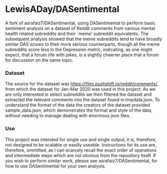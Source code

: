 # LewisADay/DASentimental

A fork of asrafaiz7/DASentimental, using DASentimental to perform basic sentiment analysis on a dataset of Reddit comments from various mental health related subreddits and their `meme' subreddit equivalents. The subsequent analysis showed that the meme subreddits tend to have broadly similar DAS scores to their more serious counterparts, though all the meme subreddits score less in the Depression metric, indicating, as one might expect, that a forum rife with jokes, is a slightly cheerier place that a forum for discussion on the same topic.

### Dataset

The source for the dataset was https://files.pushshift.io/reddit/comments/, from which the dataset for Jan-Mar 2020 was used in this project. As we are only interested in select subreddits we then filtered the dataset and extracted the relevant comments into the dataset found in tmpdata.json. To understand the format of the data the creators of the dataset provided sample_data.json, which demonstrates the format and style of the data, without needing to manage dealing with enormous json files.

### Use

This project was intended for single use and single output, it is, therefore, not designed to be scalable or easilly useable. Instructions for its use are, therefore, ommitted, as I can scarcely recall the exact order of operations and intermediate steps which are not obvious from the repository itself. If you wish to perform similar work, please see asrafaiz7/DASentimental, for how to use DASentimental for your own analysis.
